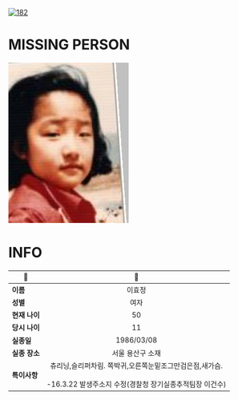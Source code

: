 [![182](https://img.shields.io/badge/%EC%8B%A4%EC%A2%85%EC%8B%A0%EA%B3%A0%EB%8A%94%20%EA%B5%AD%EB%B2%88%EC%97%86%EC%9D%B4-182-blue)](http://safe182.go.kr/index.do)

# MISSING PERSON

<img src="./missing_person.jpg">

# INFO

|🔑|💎|
|--|:--:|
|**이름**|이효정|
|**성별**|여자|
|**현재 나이**|50|
|**당시 나이**|11|
|**실종일**|1986/03/08|
|**실종 장소**|서울 용산구 소재 |
|**특이사항**|츄리닝,슬리퍼차림.               쪽박귀,오른쪽눈밑조그만검은점,새가슴.</br></br>-16.3.22 발생주소지 수정(경찰청 장기실종추적팀장 이건수)|
